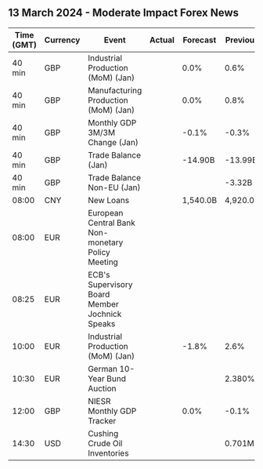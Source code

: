 ## 13 March 2024 - Moderate Impact Forex News

| Time (GMT) | Currency | Event | Actual | Forecast | Previous |
|------|----------|-------|--------|----------|----------|
| 40 min | GBP | Industrial Production (MoM) (Jan) |  | 0.0% | 0.6% |
| 40 min | GBP | Manufacturing Production (MoM) (Jan) |  | 0.0% | 0.8% |
| 40 min | GBP | Monthly GDP 3M/3M Change (Jan) |  | -0.1% | -0.3% |
| 40 min | GBP | Trade Balance (Jan) |  | -14.90B | -13.99B |
| 40 min | GBP | Trade Balance Non-EU (Jan) |  |  | -3.32B |
| 08:00 | CNY | New Loans |  | 1,540.0B | 4,920.0B |
| 08:00 | EUR | European Central Bank Non-monetary Policy Meeting |  |  |  |
| 08:25 | EUR | ECB's Supervisory Board Member Jochnick Speaks |  |  |  |
| 10:00 | EUR | Industrial Production (MoM) (Jan) |  | -1.8% | 2.6% |
| 10:30 | EUR | German 10-Year Bund Auction |  |  | 2.380% |
| 12:00 | GBP | NIESR Monthly GDP Tracker |  | 0.0% | -0.1% |
| 14:30 | USD | Cushing Crude Oil Inventories |  |  | 0.701M |
